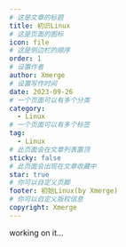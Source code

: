 ```yaml
---
# 这是文章的标题
title: 初识Linux
# 这是页面的图标
icon: file
# 这是侧边栏的顺序
order: 1
# 设置作者
author: Xmerge
# 设置写作时间
date: 2023-09-26
# 一个页面可以有多个分类
category:
  - Linux
# 一个页面可以有多个标签
tag:
  - Linux
# 此页面会在文章列表置顶
sticky: false
# 此页面会出现在文章收藏中
star: true
# 你可以自定义页脚
footer: 初始Linux(by Xmerge)
# 你可以自定义版权信息
copyright: Xmerge
---
```


working on it...

<!-- more -->

